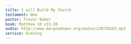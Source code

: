 ```yaml
---
title: I will Build My Church
testament: New
pastor: Trevor Baker
book: Matthew 16 v13-28
audio: http://www.mecgoodnews.org/audio/220720182.mp3
service: Evening
---
```


